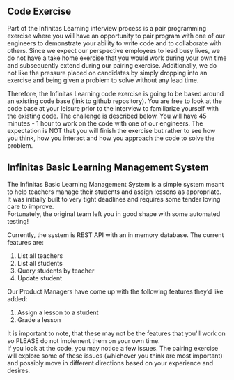 ## Code Exercise

Part of the Infinitas Learning interview process is a pair programming exercise where you will have an opportunity to pair program 
with one of our engineers to demonstrate your ability to write code and to collaborate with others.  Since we expect our perspective 
employees to lead busy lives, we do not have a take home exercise that you would work during your own time and subsequently 
extend during our pairing exercise.  Additionally, we do not like the pressure placed on candidates by simply dropping into an 
exercise and being given a problem to solve without any lead time.

Therefore, the Infinitas Learning code exercise is going to be based around an existing code base (link to github repository).
You are free to look at the code base at your leisure prior to the interview to familiarize yourself with the existing code.
The challenge is described below.  You will have 45 minutes - 1 hour to work on the code with one of our engineers.
The expectation is NOT that you will finish the exercise but rather to see how you think, 
how you interact and how you approach the code to solve the problem.

## Infinitas Basic Learning Management System

The Infinitas Basic Learning Management System is a simple system meant to help teachers manage their students and assign lessons as appropriate.  
It was initially built to very tight deadlines and requires some tender loving care to improve.  
Fortunately, the original team left you in good shape with some automated testing!

Currently, the system is REST API with an in memory database. The current features are:
1) List all teachers
2) List all students
3) Query students by teacher
4) Update student

Our Product Managers have come up with the following features they’d like added:
1) Assign a lesson to a student
2) Grade a lesson

It is important to note, that these may not be the features that you'll work on so PLEASE do not implement them on your own time.  
If you look at the code, you may notice a few issues.  The pairing exercise will explore some of these issues 
(whichever you think are most important) and possibly move in different directions based on your experience and desires.
